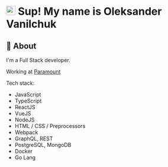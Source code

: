 # <img src="https://media.giphy.com/media/hvRJCLFzcasrR4ia7z/giphy.gif" width="25px"> Sup! My name is Oleksander Vanilchuk

## 💬 About

I'm a Full Stack developer.

Working at [Paramount](https://www.paramount.com/)

Tech stack:
- JavaScript
- TypeScript
- ReactJS
- VueJS
- NodeJS
- HTML / CSS / Preprocessors
- Webpack
- GraphQL, REST
- PostgreSQL, MongoDB
- Docker
- Go Lang
